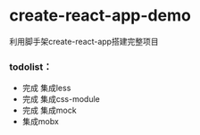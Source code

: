 # create-react-app-demo
利用脚手架create-react-app搭建完整项目

### todolist：
+ 完成 集成less 
+ 完成 集成css-module
+ 完成 集成mock
+ 集成mobx
